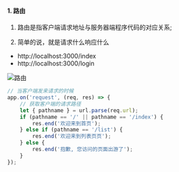 #### 1. 路由

1. 路由是指客户端请求地址与服务器端程序代码的对应关系;

2. 简单的说，就是请求什么响应什么

  - http://localhost:3000/index
  - http://localhost:3000/login

  ![路由](imgs/路由.jpg)
  
  ```js
  // 当客户端发来请求的时候
  app.on('request', (req, res) => {
      // 获取客户端的请求路径
      let { pathname } = url.parse(req.url);
      if (pathname == '/' || pathname == '/index') {
          res.end('欢迎来到首页');
      } else if (pathname == '/list') {
          res.end('欢迎来到列表页页');
      } else {
          res.end('抱歉, 您访问的页面出游了');
      }
  });
  ```